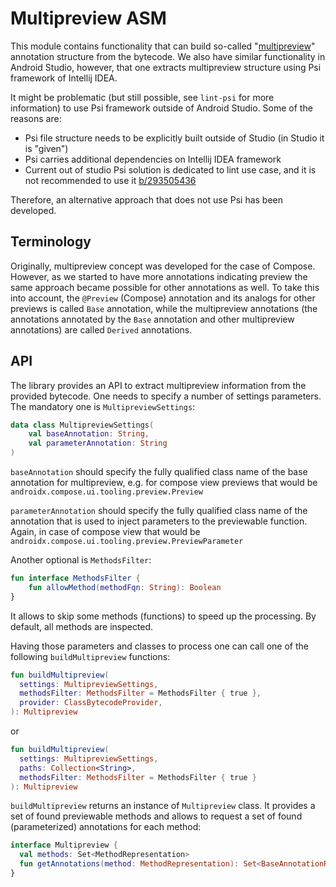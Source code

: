# Multipreview ASM

This module contains functionality that can build so-called
"[multipreview](https://go/compose-multipreview)" annotation structure
from the bytecode. We also have similar functionality in Android Studio,
however, that one extracts multipreview structure using Psi framework
of Intellij IDEA.

It might be problematic (but still possible, see `lint-psi` for more
information) to use Psi framework outside of Android Studio. Some of the
reasons are:
 * Psi file structure needs to be explicitly built outside of Studio (in
Studio it is "given")
 * Psi carries additional dependencies on Intellij IDEA framework
 * Current out of studio Psi solution is dedicated to lint use case, and
it is not recommended to use it [b/293505436](https://b/293505436)

Therefore, an alternative approach that does not use Psi has been
developed.

## Terminology

Originally, multipreview concept was developed for the case of Compose.
However, as we started to have more annotations indicating preview the
same approach became possible for other annotations as well. To take
this into account, the `@Preview` (Compose) annotation and its analogs
for other previews is called `Base` annotation, while the multipreview
annotations (the annotations annotated by the `Base` annotation and
other multipreview annotations) are called `Derived` annotations.

## API

The library provides an API to extract multipreview information from the
provided bytecode. One needs to specify a number of settings parameters.
The mandatory one is `MultipreviewSettings`:

```kotlin
data class MultipreviewSettings(
    val baseAnnotation: String,
    val parameterAnnotation: String
)
```

`baseAnnotation` should specify the fully qualified class name of the
base annotation for multipreview, e.g. for compose view previews that
would be `androidx.compose.ui.tooling.preview.Preview`

`parameterAnnotation` should specify the fully qualified class name of
the annotation that is used to inject parameters to the previewable
function. Again, in case of compose view that would be
`androidx.compose.ui.tooling.preview.PreviewParameter`

Another optional is `MethodsFilter`:

```kotlin
fun interface MethodsFilter {
    fun allowMethod(methodFqn: String): Boolean
}
```

It allows to skip some methods (functions) to speed up the processing.
By default, all methods are inspected.

Having those parameters and classes to process one can call one of the
following `buildMultipreview` functions:

```kotlin
fun buildMultipreview(
  settings: MultipreviewSettings,
  methodsFilter: MethodsFilter = MethodsFilter { true },
  provider: ClassBytecodeProvider,
): Multipreview
```

or

```kotlin
fun buildMultipreview(
  settings: MultipreviewSettings,
  paths: Collection<String>,
  methodsFilter: MethodsFilter = MethodsFilter { true }
): Multipreview
```

`buildMultipreview` returns an instance of `Multipreview` class. It
provides a set of found previewable methods and allows to request a set
of found (parameterized) annotations for each method:

```kotlin
interface Multipreview {
  val methods: Set<MethodRepresentation>
  fun getAnnotations(method: MethodRepresentation): Set<BaseAnnotationRepresentation>
}
```
